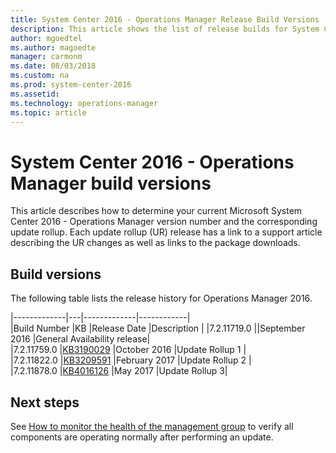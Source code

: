 ```yaml
---
title: System Center 2016 - Operations Manager Release Build Versions 
description: This article shows the list of release builds for System Center 2016 - Operations Manager.  
author: mgoedtel
ms.author: magoedte
manager: carmonm
ms.date: 08/03/2018
ms.custom: na
ms.prod: system-center-2016
ms.assetid: 
ms.technology: operations-manager
ms.topic: article
---
```


# System Center 2016 - Operations Manager build versions
This article describes how to determine your current Microsoft System Center 2016 - Operations Manager version number and the corresponding update rollup.  Each update rollup (UR) release has a link to a support article describing the UR changes as well as links to the package downloads.

## Build versions
The following table lists the release history for Operations Manager 2016.

|-------------|---|-------------|------------|  
|Build Number |KB |Release Date |Description |
|7.2.11719.0 ||September 2016 |General Availability release|  
|7.2.11759.0 |[KB3190029](https://support.microsoft.com/kb/3190029) |October 2016 |Update Rollup 1 |  
|7.2.11822.0 |[KB3209591](https://support.microsoft.com/help/3209591) |February 2017 |Update Rollup 2 |  
|7.2.11878.0 |[KB4016126](https://support.microsoft.com/en-in/help/4016126/update-rollup-3-for-system-center-2016-operations-manager) |May 2017 |Update Rollup 3|  


## Next steps
See [How to monitor the health of the management group](manage-monitor-health-mg.md) to verify all components are operating normally after performing an update.  